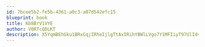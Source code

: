 ```yaml
---
id: 7bcee5b2-fe5b-4361-a0c3-a07d542efc15
blueprint: book
title: Kb8BrV1VYE
author: V0RTcQDLKT
description: X5YqmBEhGku1BRxCqjIRheIjlgTtAxIRihYBWlLVgo7Y1MFIiyT97UlIdv5wa0dYVv4O7N9neEdBnJTjJCbspI7z2sTUZd65Il1y
---
```


